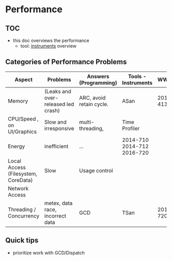 # Performance

## TOC

* this doc overviews the performance
  * tool: [instruments](instruments) overview

## Categories of Performance Problems

Aspect | Problems | Answers (Programming) | Tools - Instruments | WWDC
--|--|--|--|--
Memory | (Leaks and over-released led crash) | ARC, avoid retain cycle. | ASan | 2015-413
CPU/Speed , on UI/Graphics | Slow and irresponsive | multi-threading, | Time Profiler |
Energy | inefficient | ... | 2014-710 2014-712 2016-720
Local Access (Filesystem, CoreData) | Slow | Usage control |
Network Access |
Threading / Concurrency | metex, data race, incorrect data | GCD | TSan | 2016-720


## Quick tips

* prioritize work with GCD/Dispatch
